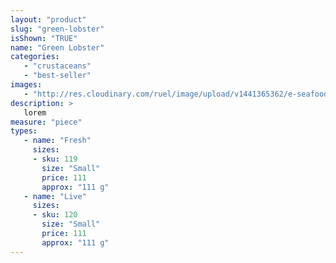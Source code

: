 ```yaml
---
layout: "product"
slug: "green-lobster"
isShown: "TRUE"
name: "Green Lobster"
categories:
   - "crustaceans"
   - "best-seller"
images:
   - "http://res.cloudinary.com/ruel/image/upload/v1441365362/e-seafoods/chilled-bamboo-lobster.jpg"
description: >
   lorem
measure: "piece"
types: 
   - name: "Fresh"
     sizes: 
     - sku: 119
       size: "Small"
       price: 111
       approx: "111 g"
   - name: "Live"
     sizes: 
     - sku: 120
       size: "Small"
       price: 111
       approx: "111 g"
---
```

